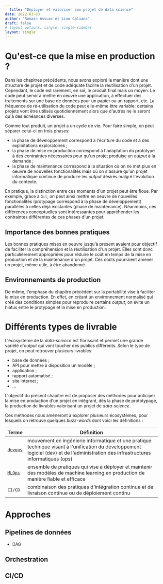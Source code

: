 ```yaml
---
  title: "Déployer et valoriser son projet de data science"
date: 2022-03-03
author: "Romain Avouac et Lino Galiana"
draft: false
# layout options: single, single-sidebar
layout: single
---
```

  

# Qu'est-ce que la mise en production ?

Dans les chapitres précédents, nous avons exploré la manière
dont une structure de projet et de code adéquate facilite
la réutilisation d'un projet. Cependant, le code est rarement,
en soi, le produit final mais un moyen. Le code peut
servir à mettre en oeuvre une application, à effectuer
des traitements sur une base de données pour un papier ou 
un rapport, etc. La fréquence de ré-utilisation du code peut
elle-même être variable: certains projets vont être utilisés
quotidiennement alors que d'autres ne le seront qu'à des
échéances diverses. 

Comme tout produit, un projet a un cycle de vie. Pour faire
simple, on peut séparer celui-ci en trois phases:

- la phase de développement correspond à l'écriture du code et
à des exploitations exploratoires ;
- la phase de mise en production correspond à l'adaptation du prototype
à des contraintes nécessaires pour qu'un projet produise un _output_ à
la demande ;
- la phase de maintenance correspond à la situation où on ne met plus
en oeuvre de nouvelles fonctionalités mais où on s'assure qu'un projet
informatique continue de produire les _output_ désirés malgré l'évolution
du contexte. 

En pratique, la distinction entre ces moments d'un projet peut être 
floue. Par exemple, grâce à `Git`, on peut ainsi mettre en oeuvre de 
nouvelles fonctionalités (protypage correspond à la
phase de développement) parallèles à celles déjà existantes (phase 
de maintenance). Néanmoins, ces différences conceptuelles sont intéressantes
pour appréhender les contraintes différentes de ces phases
d'un projet. 


## Importance des bonnes pratiques

Les bonnes pratiques mises en oeuvre jusqu'à présent avaient pour
objectif de faciliter la compréhension et la réutilisation d'un 
projet. Elles sont donc particulièrement appropriées pour réduire
le coût en temps de la mise en production et de la maintenance
d'un projet. Ces coûts pourraient amener un projet, même utile,
à être abandonné. 


## Environnements de production

De même, l'emphase du chapitre précédent sur la portabilité
vise à faciliter la mise en production. En effet, en créant
un environnement normalisé qui créé des conditions simples
pour reproduire certains _output_, on évite un hiatus 
entre le protypage et la mise en production. 


# Différents types de livrable

L'écosystème de la _data-science_ est florissant et permet
une grande variété d'_output_ qui vont toucher des publics
différents. Selon le type de projet, on peut retrouver
plusieurs livrables: 

- base de données ;
- API pour mettre à disposition un modèle  ;
- application  ;
- rapport automatisé ;
- site internet  ;
- ...


L'objectif du présent chapitre est de proposer des
méthodes pour anticiper la mise en production d'un
projet en intégrant, dès la phase de prototypage,
la production de livrables valorisant un projet
de _data-science_. 

Ces méthodes nous amèneront à explorer plusieurs écosystèmes, pour lesquels 
on retrouve quelques _buzz-words_ dont voici les définitions :

| Terme | Définition|
|------|--------|
| [`devops`](https://fr.wikipedia.org/wiki/Devops) | mouvement en ingénierie informatique et une pratique technique visant à l'unification du développement logiciel (dev) et de l'administration des infrastructures informatiques (ops) |
| [`MLOps`](https://fr.wikipedia.org/wiki/MLOps) | ensemble de pratiques qui vise à déployer et maintenir des modèles de machine learning en production de manière fiable et efficace |
| `CI/CD` | combinaison des pratiques d'intégration continue et de livraison continue ou de déploiement continu |



# Approches

## Pipelines de données

- DAG

## Orchestration

## CI/CD
